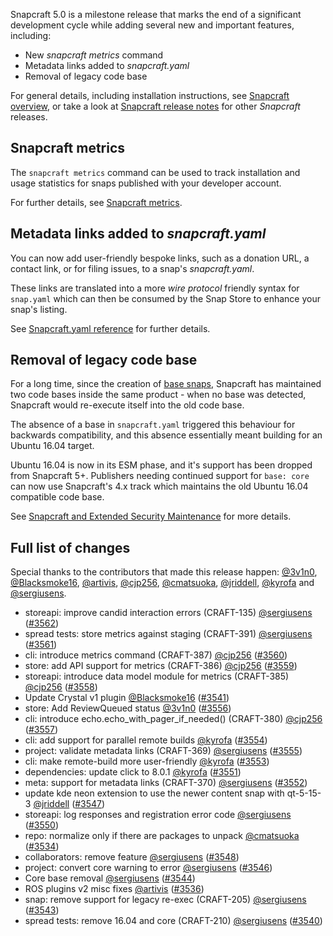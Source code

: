 Snapcraft 5.0 is a milestone release that marks the end of a significant development cycle while adding several new and important features, including:

- New _snapcraft metrics_ command
- Metadata links added to _snapcraft.yaml_
- Removal of legacy code base

For general details, including installation instructions, see [Snapcraft overview](https://snapcraft.io/docs/snapcraft-overview), or take a look at [Snapcraft release notes](https://snapcraft.io/docs/snapcraft-release-notes) for other *Snapcraft* releases.

## Snapcraft metrics

The `snapcraft metrics` command can be used to track installation and usage statistics for snaps published with your developer account.

For further details, see [Snapcraft metrics](/t/snapcraft-metrics/25732).

## Metadata links added to _snapcraft.yaml_

You can now add user-friendly bespoke links, such as a donation URL, a contact link, or for filing issues, to a snap's _snapcraft.yaml_.

These links are translated into a more _wire protocol_ friendly syntax for `snap.yaml` which can then be consumed by the Snap Store to enhance your snap's listing.

See [Snapcraft.yaml reference](/t/snapcraft-yaml-reference/4276) for further details.

## Removal of legacy code base

For a long time, since the creation of [base snaps](/t/base-snaps/11198), Snapcraft has maintained two code bases inside the same product - when no base was detected, Snapcraft would re-execute itself into the old code base.

The absence of a base in `snapcraft.yaml` triggered this behaviour for backwards compatibility, and this absence essentially meant building for an Ubuntu 16.04 target. 

Ubuntu 16.04 is now in its ESM phase, and it's support has been dropped from Snapcraft 5+.  Publishers needing continued support for `base: core` can now use Snapcraft's 4.x track which maintains the old Ubuntu 16.04 compatible code base.

See [Snapcraft and Extended Security Maintenance](/t/snapcraft-and-extended-security-maintenance/24297) for more details.

## Full list of changes

Special thanks to the contributors that made this release happen: [@3v1n0](https://github.com/3v1n0), [@Blacksmoke16](https://github.com/Blacksmoke16), [@artivis](https://github.com/artivis), [@cjp256](https://github.com/cjp256), [@cmatsuoka](https://github.com/cmatsuoka), [@jriddell](https://github.com/jriddell), [@kyrofa](https://github.com/kyrofa) and [@sergiusens](https://github.com/sergiusens).

* storeapi: improve candid interaction errors (CRAFT-135) [@sergiusens](https://github.com/sergiusens) ([#3562](https://github.com/snapcore/snapcraft/pull/3562))
* spread tests: store metrics against staging (CRAFT-391) [@sergiusens](https://github.com/sergiusens) ([#3561](https://github.com/snapcore/snapcraft/pull/3561))
* cli: introduce metrics command (CRAFT-387) [@cjp256](https://github.com/cjp256) ([#3560](https://github.com/snapcore/snapcraft/pull/3560))
* store: add API support for metrics (CRAFT-386) [@cjp256](https://github.com/cjp256) ([#3559](https://github.com/snapcore/snapcraft/pull/3559))
* storeapi: introduce data model module for metrics (CRAFT-385) [@cjp256](https://github.com/cjp256) ([#3558](https://github.com/snapcore/snapcraft/pull/3558))
* Update Crystal v1 plugin [@Blacksmoke16](https://github.com/Blacksmoke16) ([#3541](https://github.com/snapcore/snapcraft/pull/3541))
* store: Add ReviewQueued status [@3v1n0](https://github.com/3v1n0) ([#3556](https://github.com/snapcore/snapcraft/pull/3556))
* cli: introduce echo.echo_with_pager_if_needed() (CRAFT-380) [@cjp256](https://github.com/cjp256) ([#3557](https://github.com/snapcore/snapcraft/pull/3557))
* cli: add support for parallel remote builds [@kyrofa](https://github.com/kyrofa) ([#3554](https://github.com/snapcore/snapcraft/pull/3554))
* project: validate metadata links (CRAFT-369) [@sergiusens](https://github.com/sergiusens) ([#3555](https://github.com/snapcore/snapcraft/pull/3555))
* cli: make remote-build more user-friendly [@kyrofa](https://github.com/kyrofa) ([#3553](https://github.com/snapcore/snapcraft/pull/3553))
* dependencies: update click to 8.0.1 [@kyrofa](https://github.com/kyrofa) ([#3551](https://github.com/snapcore/snapcraft/pull/3551))
* meta: support for metadata links (CRAFT-370) [@sergiusens](https://github.com/sergiusens) ([#3552](https://github.com/snapcore/snapcraft/pull/3552))
* update kde neon extension to use the newer content snap with qt-5-15-3 [@jriddell](https://github.com/jriddell) ([#3547](https://github.com/snapcore/snapcraft/pull/3547))
* storeapi: log responses and registration error code [@sergiusens](https://github.com/sergiusens) ([#3550](https://github.com/snapcore/snapcraft/pull/3550))
* repo: normalize only if there are packages to unpack [@cmatsuoka](https://github.com/cmatsuoka) ([#3534](https://github.com/snapcore/snapcraft/pull/3534))
* collaborators: remove feature [@sergiusens](https://github.com/sergiusens) ([#3548](https://github.com/snapcore/snapcraft/pull/3548))
* project: convert core warning to error [@sergiusens](https://github.com/sergiusens) ([#3546](https://github.com/snapcore/snapcraft/pull/3546))
* Core base removal [@sergiusens](https://github.com/sergiusens) ([#3544](https://github.com/snapcore/snapcraft/pull/3544))
* ROS plugins v2 misc fixes [@artivis](https://github.com/artivis) ([#3536](https://github.com/snapcore/snapcraft/pull/3536))
* snap: remove support for legacy re-exec (CRAFT-205) [@sergiusens](https://github.com/sergiusens) ([#3543](https://github.com/snapcore/snapcraft/pull/3543))
* spread tests: remove 16.04 and core (CRAFT-210) [@sergiusens](https://github.com/sergiusens) ([#3540](https://github.com/snapcore/snapcraft/pull/3540))